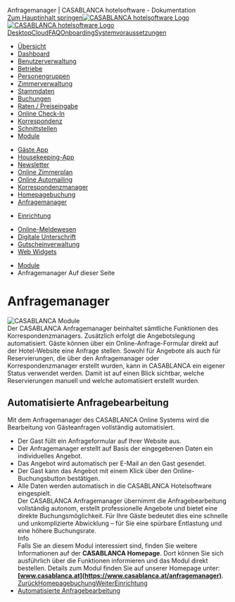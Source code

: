 Anfragemanager | CASABLANCA hotelsoftware - Dokumentation  
[Zum Hauptinhalt springen](https://docs.casablanca.at/cloud/module/query/#__docusaurus_skipToContent_fallback)[![CASABLANCA hotelsoftware Logo](https://docs.casablanca.at/img/logo.png) ![CASABLANCA hotelsoftware Logo](https://docs.casablanca.at/img/Casablanca_LOGO_2022_neg.png)](https://docs.casablanca.at/) [Desktop](https://docs.casablanca.at/desktop/desktop/)[Cloud](https://docs.casablanca.at/cloud/cloud_systems/)[FAQ](https://docs.casablanca.at/faq)[Onboarding](https://docs.casablanca.at/onboarding/fiscalization)[Systemvoraussetzungen](https://docs.casablanca.at/system_requirements)  
* [Übersicht](https://docs.casablanca.at/cloud/cloud_systems/)
* [Dashboard](https://docs.casablanca.at/cloud/dashboard/)
* [Benutzerverwaltung](https://docs.casablanca.at/cloud/user_management/)
* [Betriebe](https://docs.casablanca.at/cloud/company/)
* [Personengruppen](https://docs.casablanca.at/cloud/person_groups/)
* [Zimmerverwaltung](https://docs.casablanca.at/cloud/rooms/)
* [Stammdaten](https://docs.casablanca.at/cloud/main_data/)
* [Buchungen](https://docs.casablanca.at/cloud/bookings/)
* [Raten / Preiseingabe](https://docs.casablanca.at/cloud/raten/)
* [Online Check-In](https://docs.casablanca.at/cloud/online_checkin/)
* [Korrespondenz](https://docs.casablanca.at/cloud/online_corr/)
* [Schnittstellen](https://docs.casablanca.at/cloud/interfaces/)
* [Module](https://docs.casablanca.at/cloud/module/)
+ [Gäste App](https://docs.casablanca.at/cloud/module/guestapp/)
+ [Housekeeping-App](https://docs.casablanca.at/cloud/module/housekeeping/)
+ [Newsletter](https://docs.casablanca.at/cloud/module/newsletter/)
+ [Online Zimmerplan](https://docs.casablanca.at/cloud/module/online_roomplan/)
+ [Online Automailing](https://docs.casablanca.at/cloud/module/automailing/)
+ [Korrespondenzmanager](https://docs.casablanca.at/cloud/module/corr_mgr/)
+ [Homepagebuchung](https://docs.casablanca.at/cloud/module/homepage/)
+ [Anfragemanager](https://docs.casablanca.at/cloud/module/query/)
- [Einrichtung](https://docs.casablanca.at/cloud/module/query/config)
+ [Online-Meldewesen](https://docs.casablanca.at/cloud/module/register/)
+ [Digitale Unterschrift](https://docs.casablanca.at/cloud/module/signature/)
+ [Gutscheinverwaltung](https://docs.casablanca.at/cloud/module/voucher/)
+ [Web Widgets](https://docs.casablanca.at/cloud/module/widget/)  
* [Module](https://docs.casablanca.at/cloud/module/)
* Anfragemanager
Auf dieser Seite

# Anfragemanager  
![CASABLANCA Module](https://docs.casablanca.at/assets/images/Anfragemanager-ba8c4ef7812a0125fa3787ea076fbbaf.png "CASABLANCA Anfragemanager")  
Der CASABLANCA Anfragemanager beinhaltet sämtliche Funktionen des Korrespondenzmanagers. Zusätzlich erfolgt die Angebotslegung automatisiert. Gäste können über ein Online-Anfrage-Formular direkt auf der Hotel-Website eine Anfrage stellen. Sowohl für Angebote als auch für Reservierungen, die über den Anfragemanager oder Korrespondenzmanager erstellt wurden, kann in CASABLANCA ein eigener Status verwendet werden. Damit ist auf einen Blick sichtbar, welche Reservierungen manuell und welche automatisiert erstellt wurden.

## Automatisierte Anfragebearbeitung[](https://docs.casablanca.at/cloud/module/query/#automatisierte-anfragebearbeitung "Direkter Link zu Automatisierte Anfragebearbeitung")  
Mit dem Anfragemanager des CASABLANCA Online Systems wird die Bearbeitung von Gästeanfragen vollständig automatisiert.  
* Der Gast füllt ein Anfrageformular auf Ihrer Website aus.
* Der Anfragemanager erstellt auf Basis der eingegebenen Daten ein individuelles Angebot.
* Das Angebot wird automatisch per E-Mail an den Gast gesendet.
* Der Gast kann das Angebot mit einem Klick über den Online-Buchungsbutton bestätigen.
* Alle Daten werden automatisch in die CASABLANCA Hotelsoftware eingespielt.  
Der CASABLANCA Anfragemanager übernimmt die Anfragebearbeitung vollständig autonom, erstellt professionelle Angebote und bietet eine direkte Buchungsmöglichkeit. Für Ihre Gäste bedeutet dies eine schnelle und unkomplizierte Abwicklung – für Sie eine spürbare Entlastung und eine höhere Buchungsrate.  
Info  
Falls Sie an diesem Modul interessiert sind, finden Sie weitere Informationen auf der **CASABLANCA Homepage**. Dort können Sie sich ausführlich über die Funktionen informieren und das Modul direkt bestellen. Details zum Modul finden Sie auf unserer Homepage unter: **[www.casablanca.at](https://www.casablanca.at/anfragemanager)**.  
[ZurückHomepagebuchung](https://docs.casablanca.at/cloud/module/homepage/)[WeiterEinrichtung](https://docs.casablanca.at/cloud/module/query/config)  
* [Automatisierte Anfragebearbeitung](https://docs.casablanca.at/cloud/module/query/#automatisierte-anfragebearbeitung)